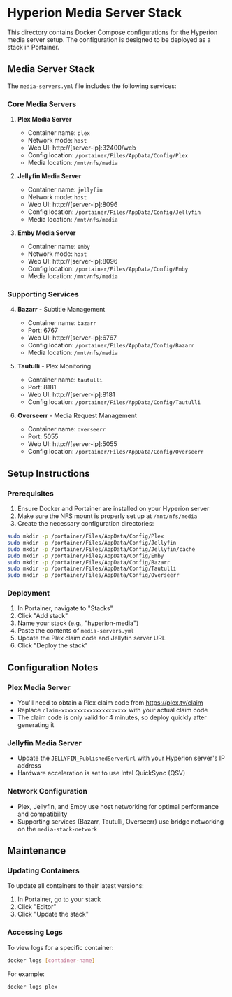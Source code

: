 # Hyperion Media Server Stack

This directory contains Docker Compose configurations for the Hyperion media server setup. The configuration is designed to be deployed as a stack in Portainer.

## Media Server Stack

The `media-servers.yml` file includes the following services:

### Core Media Servers

1. **Plex Media Server**
   - Container name: `plex`
   - Network mode: `host`
   - Web UI: http://[server-ip]:32400/web
   - Config location: `/portainer/Files/AppData/Config/Plex`
   - Media location: `/mnt/nfs/media`

2. **Jellyfin Media Server**
   - Container name: `jellyfin`
   - Network mode: `host`
   - Web UI: http://[server-ip]:8096
   - Config location: `/portainer/Files/AppData/Config/Jellyfin`
   - Media location: `/mnt/nfs/media`

3. **Emby Media Server**
   - Container name: `emby`
   - Network mode: `host`
   - Web UI: http://[server-ip]:8096
   - Config location: `/portainer/Files/AppData/Config/Emby`
   - Media location: `/mnt/nfs/media`

### Supporting Services

4. **Bazarr** - Subtitle Management
   - Container name: `bazarr`
   - Port: 6767
   - Web UI: http://[server-ip]:6767
   - Config location: `/portainer/Files/AppData/Config/Bazarr`
   - Media location: `/mnt/nfs/media`

5. **Tautulli** - Plex Monitoring
   - Container name: `tautulli`
   - Port: 8181
   - Web UI: http://[server-ip]:8181
   - Config location: `/portainer/Files/AppData/Config/Tautulli`

6. **Overseerr** - Media Request Management
   - Container name: `overseerr`
   - Port: 5055
   - Web UI: http://[server-ip]:5055
   - Config location: `/portainer/Files/AppData/Config/Overseerr`

## Setup Instructions

### Prerequisites

1. Ensure Docker and Portainer are installed on your Hyperion server
2. Make sure the NFS mount is properly set up at `/mnt/nfs/media`
3. Create the necessary configuration directories:

```bash
sudo mkdir -p /portainer/Files/AppData/Config/Plex
sudo mkdir -p /portainer/Files/AppData/Config/Jellyfin
sudo mkdir -p /portainer/Files/AppData/Config/Jellyfin/cache
sudo mkdir -p /portainer/Files/AppData/Config/Emby
sudo mkdir -p /portainer/Files/AppData/Config/Bazarr
sudo mkdir -p /portainer/Files/AppData/Config/Tautulli
sudo mkdir -p /portainer/Files/AppData/Config/Overseerr
```

### Deployment

1. In Portainer, navigate to "Stacks"
2. Click "Add stack"
3. Name your stack (e.g., "hyperion-media")
4. Paste the contents of `media-servers.yml`
5. Update the Plex claim code and Jellyfin server URL
6. Click "Deploy the stack"

## Configuration Notes

### Plex Media Server

- You'll need to obtain a Plex claim code from https://plex.tv/claim
- Replace `claim-xxxxxxxxxxxxxxxxxxxxx` with your actual claim code
- The claim code is only valid for 4 minutes, so deploy quickly after generating it

### Jellyfin Media Server

- Update the `JELLYFIN_PublishedServerUrl` with your Hyperion server's IP address
- Hardware acceleration is set to use Intel QuickSync (QSV)

### Network Configuration

- Plex, Jellyfin, and Emby use host networking for optimal performance and compatibility
- Supporting services (Bazarr, Tautulli, Overseerr) use bridge networking on the `media-stack-network`

## Maintenance

### Updating Containers

To update all containers to their latest versions:

1. In Portainer, go to your stack
2. Click "Editor"
3. Click "Update the stack"

### Accessing Logs

To view logs for a specific container:

```bash
docker logs [container-name]
```

For example:
```bash
docker logs plex
```
